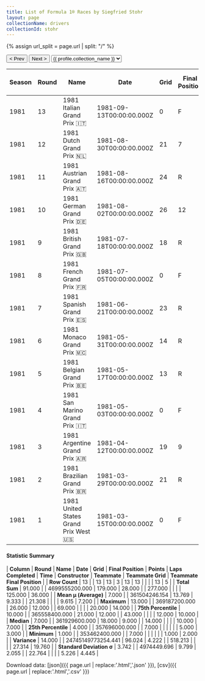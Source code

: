 ```yaml
---
title: List of Formula 1® Races by Siegfried Stohr
layout: page
collectionName: drivers
collectionId: stohr
---
```


{% assign url_split = page.url | split: "/" %}
<div id="collection-navigation">
<button onclick="selector.options[selector.selectedIndex-1].value && (window.location = selector.options[selector.selectedIndex-1].value);">&lt; Prev</button>
<button onclick="selector.options[selector.selectedIndex+1].value && (window.location = selector.options[selector.selectedIndex+1].value);">Next &gt;</button>
<select id="selector" onchange="this.options[this.selectedIndex].value && (window.location = this.options[this.selectedIndex].value);">
  {% for collectionId in site.data[page.collectionName].refs %}
    {% if collectionId == page.collectionId %}
      {% assign selected = "selected" %}
    {% else %}
      {% assign selected = "" %}
    {% endif %}
    {% assign profile = site.data[page.collectionName][collectionId].profile %}
    <option value="/f1/{{ page.collectionName }}/{{ collectionId }}/{{ url_split[4] }}" {{ selected }}>{{ profile.collection_name }}</option>
  {% endfor %}
</select>
</div>

| Season | Round | Name | Date | Grid | Final Position | Points | Laps Completed | Time | Constructor | Teammate | Teammate Grid | Teammate Final Position |
|--|--|--|--|--|--|--|--|--|--|--|--|--|
| 1981 | 13 | 1981 Italian Grand Prix 🇮🇹 | 1981-09-13T00:00:00.000Z | 0 | F | 0.0 | 0 |   | Arrows 🇬🇧 | [Riccardo Patrese 🇮🇹](/f1/drivers/patrese) | 20 | R |
| 1981 | 12 | 1981 Dutch Grand Prix 🇳🇱 | 1981-08-30T00:00:00.000Z | 21 | 7 | 0.0 | 69 |   | Arrows 🇬🇧 | [Riccardo Patrese 🇮🇹](/f1/drivers/patrese) | 10 | R |
| 1981 | 11 | 1981 Austrian Grand Prix 🇦🇹 | 1981-08-16T00:00:00.000Z | 24 | R | 0.0 | 27 |   | Arrows 🇬🇧 | [Riccardo Patrese 🇮🇹](/f1/drivers/patrese) | 10 | R |
| 1981 | 10 | 1981 German Grand Prix 🇩🇪 | 1981-08-02T00:00:00.000Z | 26 | 12 | 0.0 | 44 |   | Arrows 🇬🇧 | [Riccardo Patrese 🇮🇹](/f1/drivers/patrese) | 13 | R |
| 1981 | 9 | 1981 British Grand Prix 🇬🇧 | 1981-07-18T00:00:00.000Z | 18 | R | 0.0 | 8 |   | Arrows 🇬🇧 | [Riccardo Patrese 🇮🇹](/f1/drivers/patrese) | 10 | 10 |
| 1981 | 8 | 1981 French Grand Prix 🇫🇷 | 1981-07-05T00:00:00.000Z | 0 | F | 0.0 | 0 |   | Arrows 🇬🇧 | [Riccardo Patrese 🇮🇹](/f1/drivers/patrese) | 18 | 14 |
| 1981 | 7 | 1981 Spanish Grand Prix 🇪🇸 | 1981-06-21T00:00:00.000Z | 23 | R | 0.0 | 43 |   | Arrows 🇬🇧 | [Riccardo Patrese 🇮🇹](/f1/drivers/patrese) | 12 | R |
| 1981 | 6 | 1981 Monaco Grand Prix 🇲🇨 | 1981-05-31T00:00:00.000Z | 14 | R | 0.0 | 14 |   | Arrows 🇬🇧 | [Riccardo Patrese 🇮🇹](/f1/drivers/patrese) | 5 | R |
| 1981 | 5 | 1981 Belgian Grand Prix 🇧🇪 | 1981-05-17T00:00:00.000Z | 13 | R | 0.0 | 0 |   | Arrows 🇬🇧 | [Riccardo Patrese 🇮🇹](/f1/drivers/patrese) | 4 | R |
| 1981 | 4 | 1981 San Marino Grand Prix 🇮🇹 | 1981-05-03T00:00:00.000Z | 0 | F | 0.0 | 0 |   | Arrows 🇬🇧 | [Riccardo Patrese 🇮🇹](/f1/drivers/patrese) | 9 | 2 |
| 1981 | 3 | 1981 Argentine Grand Prix 🇦🇷 | 1981-04-12T00:00:00.000Z | 19 | 9 | 0.0 | 52 |   | Arrows 🇬🇧 | [Riccardo Patrese 🇮🇹](/f1/drivers/patrese) | 9 | 7 |
| 1981 | 2 | 1981 Brazilian Grand Prix 🇧🇷 | 1981-03-29T00:00:00.000Z | 21 | R | 0.0 | 20 |   | Arrows 🇬🇧 | [Riccardo Patrese 🇮🇹](/f1/drivers/patrese) | 4 | 3 |
| 1981 | 1 | 1981 United States Grand Prix West 🇺🇸 | 1981-03-15T00:00:00.000Z | 0 | F | 0.0 | 0 |   | Arrows 🇬🇧 | [Riccardo Patrese 🇮🇹](/f1/drivers/patrese) | 1 | R |

#### Statistic Summary

| **Column** | **Round** | **Name** | **Date** | **Grid** | **Final Position** | **Points** | **Laps Completed** | **Time** | **Constructor** | **Teammate** | **Teammate Grid** | **Teammate Final Position** |
| **Row Count** | 13 |  | 13 | 13 | 3 | 13 | 13 |  |  |  | 13 | 5 |
| **Total Sum** | 91.000 |  | 4699555200.000 | 179.000 | 28.000 |  | 277.000 |  |  |  | 125.000 | 36.000 |
| **Mean μ (Average)** | 7.000 |  | 361504246.154 | 13.769 | 9.333 |  | 21.308 |  |  |  | 9.615 | 7.200 |
| **Maximum** | 13.000 |  | 369187200.000 | 26.000 | 12.000 |  | 69.000 |  |  |  | 20.000 | 14.000 |
| **75th Percentile** | 10.000 |  | 365558400.000 | 21.000 | 12.000 |  | 43.000 |  |  |  | 12.000 | 10.000 |
| **Median** | 7.000 |  | 361929600.000 | 18.000 | 9.000 |  | 14.000 |  |  |  | 10.000 | 7.000 |
| **25th Percentile** | 4.000 |  | 357696000.000 |  | 7.000 |  |  |  |  |  | 5.000 | 3.000 |
| **Minimum** | 1.000 |  | 353462400.000 |  | 7.000 |  |  |  |  |  | 1.000 | 2.000 |
| **Variance** | 14.000 |  | 24745149773254.441 | 96.024 | 4.222 |  | 518.213 |  |  |  | 27.314 | 19.760 |
| **Standard Deviation σ** | 3.742 |  | 4974449.696 | 9.799 | 2.055 |  | 22.764 |  |  |  | 5.226 | 4.445 |

Download data: [json]({{ page.url | replace:'.html','.json' }}), [csv]({{ page.url | replace:'.html','.csv' }})

